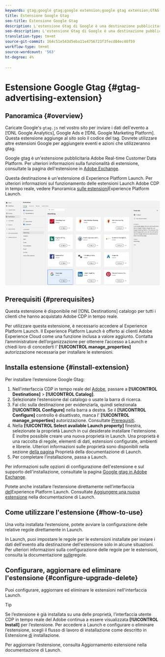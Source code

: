 ```yaml
---
keywords: gtag;google gtag;google extension;google gtag extension;GTAG
title: Estensione Google Gtag
seo-title: Estensione Google Gtag
description: L'estensione Gtag di Google è una destinazione pubblicitaria nel  Adobe Real-time Customer Data Platform. Per ulteriori informazioni sulla funzionalità di estensione, vedere la pagina di estensione in  Adobe Exchange.
seo-description: L'estensione Gtag di Google è una destinazione pubblicitaria nel  Adobe Real-time Customer Data Platform. Per ulteriori informazioni sulla funzionalità di estensione, vedere la pagina di estensione in  Adobe Exchange.
translation-type: tm+mt
source-git-commit: 164c51e543d5eba11e4756723f3fecd84ec48f59
workflow-type: tm+mt
source-wordcount: '563'
ht-degree: 4%

---
```



# Estensione Google Gtag {#gtag-advertising-extension}

## Panoramica {#overview}

Caricate Google&#39;s `gtag.js` nel vostro sito per inviare i dati dell&#39;evento a [!DNL Google Analytics], Google Ads e [!DNL Google Marketing Platform]. Questa estensione aggiunge al sito solo il codice del tag. Dovrete utilizzare altre estensioni Google per aggiungere eventi e azioni che utilizzeranno gtag.

Google gtag è un&#39;estensione pubblicitaria  Adobe Real-time Customer Data Platform. Per ulteriori informazioni sulla funzionalità di estensione, consultate la pagina dell&#39;estensione in [Adobe Exchange](https://exchange.adobe.com/experiencecloud.details.102805.google-gtag.html).

Questa destinazione è un&#39;estensione di Experience Platform Launch. Per ulteriori informazioni sul funzionamento delle estensioni Launch  Adobe CDP in tempo reale, vedere Panoramica [sulle estensioni](/help/rtcdp/destinations/experience-platform-launch-extensions.md)Experience Platform Launch.

![Estensione Google Gtag](/help/rtcdp/destinations/assets/gtag-advertising-extension.png)

## Prerequisiti  {#prerequisites}

Questa estensione è disponibile nel [!DNL Destinations] catalogo per tutti i clienti che hanno acquistato  Adobe CDP in tempo reale.

Per utilizzare questa estensione, è necessario accedere al Experience Platform Launch. Il Experience Platform Launch è offerto ai clienti Adobe Experience Cloud come una funzione inclusa a valore aggiunto. Contatta l’amministratore dell’organizzazione per ottenere l’accesso a Launch e chiedi loro di concederti l’ **[!UICONTROL manage_properties]** autorizzazione necessaria per installare le estensioni.

## Installa estensione {#install-extension}

Per installare l’estensione Google Gtag:

1. Nell&#39;interfaccia CDP in tempo reale del [Adobe](http://platform.adobe.com/), passare a **[!UICONTROL Destinations]** > **[!UICONTROL Catalog]**.
2. Selezionate l’estensione dal catalogo o usate la barra di ricerca.
3. Fai clic sulla destinazione per evidenziarla, quindi selezionala **[!UICONTROL Configure]** nella barra a destra. Se il **[!UICONTROL Configure]** controllo è disattivato, manca l&#39; **[!UICONTROL manage_properties]** autorizzazione. Consultate [Prerequisiti](#prerequisites).
4. Nella **[!UICONTROL Select available Launch property]** finestra, selezionate la proprietà Launch in cui desiderate installare l&#39;estensione. È inoltre possibile creare una nuova proprietà in Launch. Una proprietà è una raccolta di regole, elementi di dati, estensioni configurate, ambienti e librerie. Ulteriori informazioni sulle proprietà sono disponibili nella sezione [della pagina](https://docs.adobe.com/content/help/en/launch/using/reference/admin/companies-and-properties.html#properties-page) Proprietà della documentazione di Launch.
5. Per completare l’installazione, passa a Launch.

Per informazioni sulle opzioni di configurazione dell&#39;estensione e sul supporto dell&#39;installazione, consultate la pagina [Google gtag in  Adobe Exchange](https://exchange.adobe.com/experiencecloud.details.102805.google-gtag.html).

Potete anche installare l’estensione direttamente nell’interfaccia [del](https://launch.adobe.com/)Experience Platform Launch. Consultate [Aggiungere una nuova estensione](https://docs.adobe.com/content/help/en/launch/using/reference/manage-resources/extensions/overview.html#add-a-new-extension) nella documentazione di Launch.


## Come utilizzare l&#39;estensione {#how-to-use}

Una volta installata l’estensione, potete avviare la configurazione delle relative regole direttamente in Launch.

In Launch, puoi impostare le regole per le estensioni installate per inviare i dati dell&#39;evento alla destinazione dell&#39;estensione solo in alcune situazioni. Per ulteriori informazioni sulla configurazione delle regole per le estensioni, consulta la documentazione [sulle](https://docs.adobe.com/help/it-IT/launch/using/reference/manage-resources/rules.html)regole.

## Configurare, aggiornare ed eliminare l&#39;estensione {#configure-upgrade-delete}

Puoi configurare, aggiornare ed eliminare le estensioni nell&#39;interfaccia Launch.

>[!TIP]
>
>Se l’estensione è già installata su una delle proprietà, l’interfaccia utente CDP in tempo reale del Adobe  continua a essere visualizzata **[!UICONTROL Install]** per l’estensione. Per accedere a Launch e configurare o eliminare l’estensione, scegli il flusso di lavoro di installazione come descritto in Estensione [di](#install-extension) installazione.

Per aggiornare l’estensione, consulta Aggiornamento [](https://docs.adobe.com/content/help/en/launch/using/reference/manage-resources/extensions/extension-upgrade.html) estensione nella documentazione di Launch.
